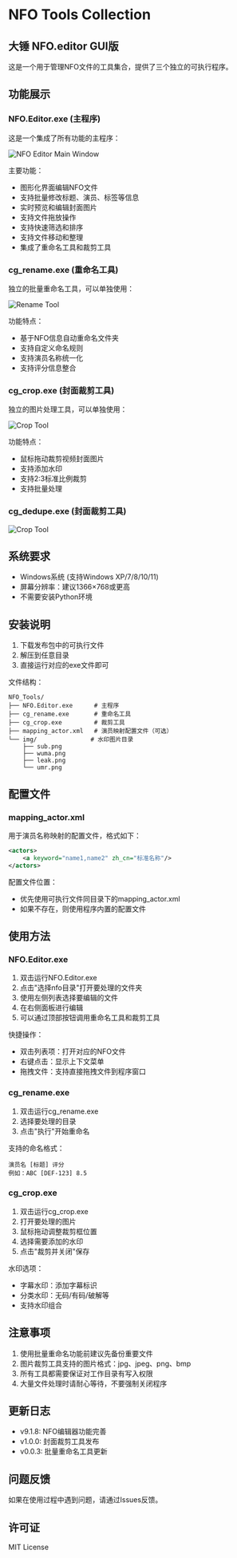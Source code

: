 
# NFO Tools Collection
## 大锤 NFO.editor GUI版
这是一个用于管理NFO文件的工具集合，提供了三个独立的可执行程序。

## 功能展示

### NFO.Editor.exe (主程序)
这是一个集成了所有功能的主程序：

![NFO Editor Main Window](pic/NFO.Editor.jpg)

主要功能：
- 图形化界面编辑NFO文件
- 支持批量修改标题、演员、标签等信息
- 实时预览和编辑封面图片
- 支持文件拖放操作
- 支持快速筛选和排序
- 支持文件移动和整理
- 集成了重命名工具和裁剪工具

### cg_rename.exe (重命名工具)
独立的批量重命名工具，可以单独使用：

![Rename Tool](pic/cg_rename.jpg)

功能特点：
- 基于NFO信息自动重命名文件夹
- 支持自定义命名规则
- 支持演员名称统一化
- 支持评分信息整合

### cg_crop.exe (封面裁剪工具)
独立的图片处理工具，可以单独使用：

![Crop Tool](pic/cg_crop.jpg)

功能特点：
- 鼠标拖动裁剪视频封面图片
- 支持添加水印
- 支持2:3标准比例裁剪
- 支持批量处理

### cg_dedupe.exe (封面裁剪工具)

![Crop Tool](pic/cg_dedupe.jpg)



## 系统要求

- Windows系统 (支持Windows XP/7/8/10/11)
- 屏幕分辨率：建议1366×768或更高
- 不需要安装Python环境

## 安装说明

1. 下载发布包中的可执行文件
2. 解压到任意目录
3. 直接运行对应的exe文件即可

文件结构：
```
NFO_Tools/
├── NFO.Editor.exe      # 主程序
├── cg_rename.exe       # 重命名工具
├── cg_crop.exe         # 裁剪工具
├── mapping_actor.xml   # 演员映射配置文件（可选）
└── img/               # 水印图片目录
    ├── sub.png
    ├── wuma.png
    ├── leak.png
    └── umr.png
```

## 配置文件

### mapping_actor.xml
用于演员名称映射的配置文件，格式如下：
```xml
<actors>
    <a keyword="name1,name2" zh_cn="标准名称"/>
</actors>
```

配置文件位置：
- 优先使用可执行文件同目录下的mapping_actor.xml
- 如果不存在，则使用程序内置的配置文件

## 使用方法

### NFO.Editor.exe
1. 双击运行NFO.Editor.exe
2. 点击"选择nfo目录"打开要处理的文件夹
3. 使用左侧列表选择要编辑的文件
4. 在右侧面板进行编辑
5. 可以通过顶部按钮调用重命名工具和裁剪工具

快捷操作：
- 双击列表项：打开对应的NFO文件
- 右键点击：显示上下文菜单
- 拖拽文件：支持直接拖拽文件到程序窗口

### cg_rename.exe
1. 双击运行cg_rename.exe
2. 选择要处理的目录
3. 点击"执行"开始重命名

支持的命名格式：
```
演员名 [标题] 评分
例如：ABC [DEF-123] 8.5
```

### cg_crop.exe
1. 双击运行cg_crop.exe
2. 打开要处理的图片
3. 鼠标拖动调整裁剪框位置
4. 选择需要添加的水印
5. 点击"裁剪并关闭"保存

水印选项：
- 字幕水印：添加字幕标识
- 分类水印：无码/有码/破解等
- 支持水印组合

## 注意事项

1. 使用批量重命名功能前建议先备份重要文件
2. 图片裁剪工具支持的图片格式：jpg、jpeg、png、bmp
3. 所有工具都需要保证对工作目录有写入权限
4. 大量文件处理时请耐心等待，不要强制关闭程序

## 更新日志

- v9.1.8: NFO编辑器功能完善
- v1.0.0: 封面裁剪工具发布
- v0.0.3: 批量重命名工具更新

## 问题反馈

如果在使用过程中遇到问题，请通过Issues反馈。

## 许可证

MIT License